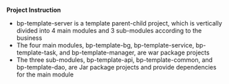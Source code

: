 **Project Instruction** 

- bp-template-server is a template parent-child project, which is vertically divided into 4 main modules and 3 sub-modules according to the business
- The four main modules, bp-template-bg, bp-template-service, bp-template-task, and bp-template-manager, are war package projects
- The three sub-modules, bp-template-api, bp-template-common, and bp-template-dao, are Jar package projects and provide dependencies for the main module